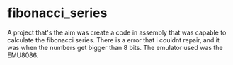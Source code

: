 # fibonacci_series
A project that's the aim was create a code in assembly that was capable to calculate the fibonacci series. There is a error that i couldnt repair, and it was when the numbers get bigger than 8 bits. The emulator used was the EMU8086.
